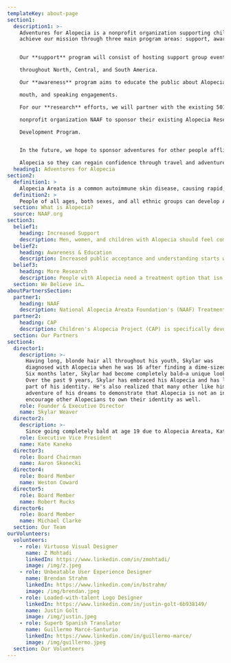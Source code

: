 ```yaml
---
templateKey: about-page
section1:
  description1: >-
    Adventures for Alopecia is a nonprofit organization supporting children and adults living with Alopecia.  We
    achieve our mission through three main program areas: support, awareness, and research.  


    Our **support** program will consist of hosting support group events

    throughout North, Central, and South America.  

    Our **awareness** program aims to educate the public about Alopecia through social media, press, word of

    mouth, and speaking engagements.  

    For our **research** efforts, we will partner with the existing 501(c)(3)

    nonprofit organization NAAF to sponsor their existing Alopecia Research

    Development Program.  


    In the future, we hope to sponsor adventures for other people afflicted by

    Alopecia so they can regain confidence through travel and adventure.  
  heading1: Adventures for Alopecia
section2:
  definition1: >
    Alopecia Areata is a common autoimmune skin disease, causing rapid, unpredictable hair loss on the scalp, face, and sometimes the entire body. Over six million people in the U.S. have been diagnosed with it, and an individual's lifetime risk of Alopecia is 2.1%. 
  definition2: >
    People of all ages, both sexes, and all ethnic groups can develop Alopecia. It can first appear during childhood or adulthood, and though physically benign and not contagious, Alopecia can have devastating effects on one’s mental, emotional, and social wellbeing.
  section: What is Alopecia?
  source: NAAF.org
section3:
  belief1:
    heading: Increased Support 
    description: Men, women, and children with Alopecia should feel comfortable without their hair. Support plays a big part in helping people with Alopecia regain their confidence, maintain a positive outlook, and overcome this emotional pain caused by this condition.
  belief2:
    heading: Awareness & Education
    description: Increased public acceptance and understanding starts with education. We need to educate the public about Alopecia.
  belief3:
    heading: More Research
    description: People with Alopecia need a treatment option that isn’t detrimental to one’s health.
  section: We Believe in…
aboutPartnersSection:
  partner1:
    heading: NAAF 
    description: National Alopecia Areata Foundation's (NAAF) Treatment Development Program aims "to find a safe and effective treatment or cure for Alopecia Areata to benefit the 145 million people worldwide who have, had, or will develop Alopecia Areata in their lifetime." In an effort to advance Alopecia treatment, **we will contribute 100% of your donation directly to NAAF if you mention NAAF in the Donation Notes of your donation.**
  partner2:
    heading: CAP
    description: Children's Alopecia Project (CAP) is specifically devoted to helping children living with all forms of Alopecia regain confidence. As part of our mission to support people living with Alopecia, we would like a portion of our funds raised to go towards supporting CAP's meaningful work, so **we will contribute 100% of your donation directly to CAP if you mention CAP in the Donation Notes of your donation.** 
  section: Our Partners
section4:
  director1:
    description: >-
      Having long, blonde hair all throughout his youth, Skylar was 
      diagnosed with Alopecia when he was 16 after finding a dime-sized bald spot on the back of his head.
      Six months later, Skylar had become completely bald—a unique look for a sophomore in high school. That uncontrolled transition took a toll on Skylar's emotional well-being and self-confidence throughout high school. 
      Over the past 9 years, Skylar has embraced his Alopecia and has learned to recognize it as an important
      part of his identity. He's also realized that many other like him are trying to overcome similar challenges. Now, Skylar is embarking on the
      adventure of his dreams to demonstrate that Alopecia is not an inhibitor and to
      encourage other Alopecians to own their identity as well.
    role: Founder & Executive Director 
    name: Skylar Weaver
  director2:
    description: >-
      Since going completely bald at age 19 due to Alopecia Areata, Kate has rocked a multitude of hairstyles from bald to buzz to curly bob. From a childhood with long curly hair and a competitive Irish Dancing career with a wig wearing requirement, Kate learned early on about societal pressures around appearance. Her journey to accept a lack of control over her hair, her self-image, and how others view her is a work in progress, but a fulfilling one. Due to the variability of Alopecia Areata over time, there may come a day when Kate (and many others like her) loses her hair again. Whether she’s bald or auditioning for a Pantene commercial, she is ultimately stronger and more self-confident having experienced Alopecia and hopes that the support offered by AFA will propel others like her to live life to the max.
    role: Executive Vice President
    name: Kate Kaneko
  director3:
    role: Board Chairman
    name: Aaron Skonecki
  director4:
    role: Board Member
    name: Weston Coward
  director5:
    role: Board Member
    name: Robert Rucks
  director6:
    role: Board Member
    name: Michael Clarke
  section: Our Team 
ourVolunteers:
  volunteers:
    - role: Virtuoso Visual Designer 
      name: Z Mohtadi 
      linkedIn: https://www.linkedin.com/in/zmohtadi/
      image: /img/z.jpeg
    - role: Unbeatable User Experience Designer
      name: Brendan Strahm
      linkedIn: https://www.linkedin.com/in/bstrahm/
      image: /img/brendan.jpeg
    - role: Loaded-with-talent Logo Designer
      linkedIn: https://www.linkedin.com/in/justin-golt-6b938149/
      name: Justin Golt
      image: /img/justin.jpeg
    - role: Superb Spanish Translator 
      name: Guillermo Marcé-Santurio
      linkedIn: https://www.linkedin.com/in/guillermo-marce/
      image: /img/guillermo.jpeg
  section: Our Volunteers 
---
```


